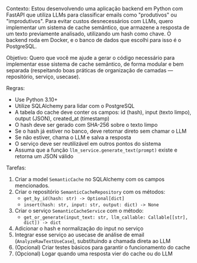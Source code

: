 Contexto:
Estou desenvolvendo uma aplicação backend em Python com FastAPI que utiliza LLMs para classificar emails como "produtivos" ou "improdutivos". Para evitar custos desnecessários com LLMs, quero implementar um sistema de cache semântico, que armazene a resposta de um texto previamente analisado, utilizando um hash como chave. O backend roda em Docker, e o banco de dados que escolhi para isso é o PostgreSQL.

Objetivo:
Quero que você me ajude a gerar o código necessário para implementar esse sistema de cache semântico, de forma modular e bem separada (respeitando boas práticas de organização de camadas — repositório, serviço, usecase).

Regras:
- Use Python 3.10+
- Utilize SQLAlchemy para lidar com o PostgreSQL
- A tabela do cache deve conter os campos: id (hash), input (texto limpo), output (JSON), created_at (timestamp)
- O hash deve ser gerado com SHA-256 sobre o texto limpo
- Se o hash já estiver no banco, deve retornar direto sem chamar o LLM
- Se não estiver, chama o LLM e salva a resposta
- O serviço deve ser reutilizável em outros pontos do sistema
- Assuma que a função `llm_service.generate_text(prompt)` existe e retorna um JSON válido

Tarefas:
1. Criar a model `SemanticCache` no SQLAlchemy com os campos mencionados.
2. Criar o repositório `SemanticCacheRepository` com os métodos:
   - `get_by_id(hash: str) -> Optional[dict]`
   - `insert(hash: str, input: str, output: dict) -> None`
3. Criar o serviço `SemanticCacheService` com o método:
   - `get_or_generate(input_text: str, llm_callable: Callable[[str], dict]) -> dict`
4. Adicionar o hash e normalização do input no serviço
5. Integrar esse serviço ao usecase de análise de email (`AnalyzeRawTextUseCase`), substituindo a chamada direta ao LLM
6. (Opcional) Criar testes básicos para garantir o funcionamento do cache
7. (Opcional) Logar quando uma resposta vier do cache ou do LLM
